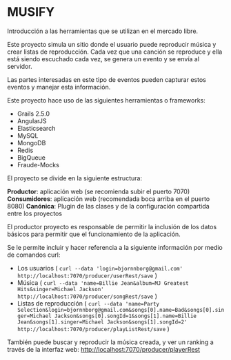 # MUSIFY #

Introducción a las herramientas que se utilizan en el mercado libre.

Este proyecto simula un sitio donde el usuario puede reproducir música y crear listas de reproducción. Cada vez que una canción se reproduce y ella está siendo escuchado cada vez, se genera un evento y se envía al servidor.

Las partes interesadas en este tipo de eventos pueden capturar estos eventos y manejar esta información.

Este proyecto hace uso de las siguientes herramientas o frameworks:

 - Grails 2.5.0
 - AngularJS
 - Elasticsearch
 - MySQL
 - MongoDB
 - Redis
 - BigQueue
 - Fraude-Mocks

El proyecto se divide en la siguiente estructura:

**Productor**: aplicación web (se recomienda subir el puerto 7070)
**Consumidores**: aplicación web (recomendada boca arriba en el puerto 8080)
**Canónica**: Plugin de las clases y de la configuración compartida entre los proyectos

El productor proyecto es responsable de permitir la inclusión de los datos básicos para permitir que el funcionamiento de la aplicación.

Se le permite incluir y hacer referencia a la siguiente información por medio de comandos curl:
 - Los usuarios ( `curl --data 'login=bjornnborg@gmail.com' http://localhost:7070/producer/userRest/save` )
 - Música ( `curl --data 'name=Billie Jean&album=MJ Greatest Hits&singer=Michael Jackson' http://localhost:7070/producer/songRest/save` )
 - Listas de reproducción ( `curl --data 'name=Party Selection&login=bjornnborg@gmail.com&songs[0].name=Bad&songs[0].singer=Michael Jackson&songs[0].songId=1&songs[1].name=Billie Jean&songs[1].singer=Michael Jackson&songs[1].songId=2' http://localhost:7070/producer/playListRest/save` )


También puede buscar y reproducir la música creada, y ver un ranking a través de la interfaz web: [http://localhost:7070/producer/playerRest](http://localhost:7070/producer/playerRest)

